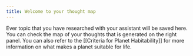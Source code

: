 ```yaml
---
title: Welcome to your thought map
---
```


Ever topic that you have researched with your assistant will be saved here. You can check the map of your thoughts that is generated on the right panel. You can also refer to the [[Criteria for Planet Habitability]] for more information on what makes a planet suitable for life.